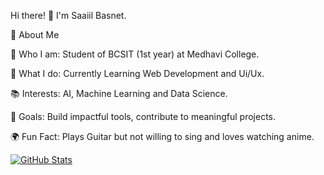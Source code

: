 Hi there! 👋 I'm Saaiil Basnet.

🚀 About Me

🌟 Who I am: Student of BCSIT (1st year) at Medhavi College.

💼 What I do: Currently Learning Web Development and Ui/Ux.

📚 Interests: AI, Machine Learning and Data Science.

🎯 Goals:  Build impactful tools, contribute to meaningful projects.

🌍 Fun Fact: Plays Guitar but not willing to sing and loves watching anime.

<a href="https://github.com/saaiilbasnet/github-stats"><img src="https://github-readme-stats.vercel.app/api?username=saaiilbasnet&show_icons=true&count_private=true&include_all_commits=true" alt="GitHub Stats" /></a>
